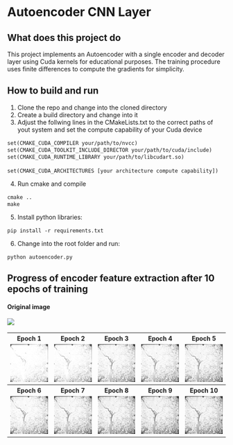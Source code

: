 # Autoencoder CNN Layer
## What does this project do
This project implements an Autoencoder with a single encoder and decoder layer using Cuda kernels for educational purposes. The training procedure uses finite differences to compute the gradients for simplicity.

## How to build and run
1. Clone the repo and change into the cloned directory
2. Create a build directory and change into it
3. Adjust the follwing lines in the CMakeLists.txt to the correct paths of yout system and set the compute capability of your Cuda device
```
set(CMAKE_CUDA_COMPILER your/path/to/nvcc)
set(CMAKE_CUDA_TOOLKIT_INCLUDE_DIRECTOR your/path/to/cuda/include)
set(CMAKE_CUDA_RUNTIME_LIBRARY your/path/to/libcudart.so)

set(CMAKE_CUDA_ARCHITECTURES [your architecture compute capability])
```
4. Run cmake and compile
```
cmake ..
make
```

5. Install python libraries:
```
pip install -r requirements.txt
```

6. Change into the root folder and run:
```
python autoencoder.py
```

## Progress of encoder feature extraction after 10 epochs of training
#### Original image
<img src="doc/imgs/wash-ir.jpg" width="200">
<table>
  <tr>
    <th>Epoch 1</th>
    <th>Epoch 2</th>
    <th>Epoch 3</th>
    <th>Epoch 4</th>
    <th>Epoch 5</th>
  </tr>
  <tr>
    <td><img src="doc/imgs/epoch_0_wash-ir.jpg" width="200"></td>
    <td><img src="doc/imgs/epoch_1_wash-ir.jpg" width="200"></td>
    <td><img src="doc/imgs/epoch_2_wash-ir.jpg" width="200"></td>
    <td><img src="doc/imgs/epoch_3_wash-ir.jpg" width="200"></td>
    <td><img src="doc/imgs/epoch_4_wash-ir.jpg" width="200"></td>
  </tr>
  <tr>
    <th>Epoch 6</th>
    <th>Epoch 7</th>
    <th>Epoch 8</th>
    <th>Epoch 9</th>
    <th>Epoch 10</th>
  </tr>
  <tr>
    <td><img src="doc/imgs/epoch_5_wash-ir.jpg" width="200"></td>
    <td><img src="doc/imgs/epoch_6_wash-ir.jpg" width="200"></td>
    <td><img src="doc/imgs/epoch_7_wash-ir.jpg" width="200"></td>
    <td><img src="doc/imgs/epoch_8_wash-ir.jpg" width="200"></td>
    <td><img src="doc/imgs/epoch_9_wash-ir.jpg" width="200"></td>
  </tr>
</table>
